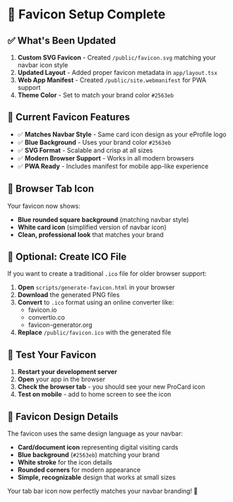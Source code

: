 # 🎨 Favicon Setup Complete

## ✅ **What's Been Updated**

1. **Custom SVG Favicon** - Created `/public/favicon.svg` matching your navbar icon style
2. **Updated Layout** - Added proper favicon metadata in `app/layout.tsx`
3. **Web App Manifest** - Created `/public/site.webmanifest` for PWA support
4. **Theme Color** - Set to match your brand color `#2563eb`

## 🎯 **Current Favicon Features**

- ✅ **Matches Navbar Style** - Same card icon design as your eProfile logo
- ✅ **Blue Background** - Uses your brand color `#2563eb`
- ✅ **SVG Format** - Scalable and crisp at all sizes
- ✅ **Modern Browser Support** - Works in all modern browsers
- ✅ **PWA Ready** - Includes manifest for mobile app-like experience

## 📱 **Browser Tab Icon**

Your favicon now shows:

- **Blue rounded square background** (matching navbar style)
- **White card icon** (simplified version of navbar icon)
- **Clean, professional look** that matches your brand

## 🔧 **Optional: Create ICO File**

If you want to create a traditional `.ico` file for older browser support:

1. **Open** `scripts/generate-favicon.html` in your browser
2. **Download** the generated PNG files
3. **Convert** to `.ico` format using an online converter like:
   - favicon.io
   - convertio.co
   - favicon-generator.org
4. **Replace** `/public/favicon.ico` with the generated file

## 🚀 **Test Your Favicon**

1. **Restart your development server**
2. **Open** your app in the browser
3. **Check the browser tab** - you should see your new ProCard icon
4. **Test on mobile** - add to home screen to see the icon

## 🎨 **Favicon Design Details**

The favicon uses the same design language as your navbar:

- **Card/document icon** representing digital visiting cards
- **Blue background** (`#2563eb`) matching your brand
- **White stroke** for the icon details
- **Rounded corners** for modern appearance
- **Simple, recognizable** design that works at small sizes

Your tab bar icon now perfectly matches your navbar branding! 🎉
